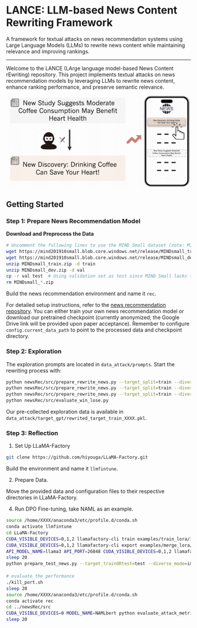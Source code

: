 # LANCE: LLM-based News Content Rewriting Framework

A framework for textual attacks on news recommendation systems using Large Language Models (LLMs) to rewrite news content while maintaining relevance and improving rankings.

---

Welcome to the LANCE (LArge language model-based News Content rEwriting) repository. This project implements textual attacks on news recommendation models by leveraging LLMs to rewrite news content, enhance ranking performance, and preserve semantic relevance.

![Illustrating how LANCE works](intro.jpg)

## Getting Started

### Step 1: Prepare News Recommendation Model
**Download and Preprocess the Data**
```bash
# Uncomment the following lines to use the MIND Small dataset (note: MIND Small doesn't have a test set)
wget https://mind201910small.blob.core.windows.net/release/MINDsmall_train.zip
wget https://mind201910small.blob.core.windows.net/release/MINDsmall_dev.zip
unzip MINDsmall_train.zip -d train
unzip MINDsmall_dev.zip -d val
cp -r val test  # Using validation set as test since MIND Small lacks test
rm MINDsmall_*.zip
```
Build the news recommendation environment and name it `rec`.

For detailed setup instructions, refer to the [news recommendation repository](https://github.com/Go0day/LM4newsRec). You can either train your own news recommendation model or download our pretrained checkpoint (currently anonymized; the Google Drive link will be provided upon paper acceptance). Remember to configure `config.current_data_path` to point to the processed data and checkpoint directory.

### Step 2: Exploration
The exploration prompts are located in `data_attack/prompts`. Start the rewriting process with:

```bash
python newsRec/src/prepare_rewrite_news.py --target_split=train --diverse_mode=writing_style
python newsRec/src/prepare_rewrite_news.py --target_split=train --diverse_mode=sentiment
python newsRec/src/prepare_rewrite_news.py --target_split=train --diverse_mode=persona
python newsRec/src/evaluate_win_lose.py
```
Our pre-collected exploration data is available in `data_attack/target_gpt/rewrited_target_train_XXXX.pkl`.

### Step 3: Reflection
1. Set Up LLaMA-Factory
```bash
git clone https://github.com/hiyouga/LLaMA-Factory.git
```

Build the environment and name it `llmfintune`.

2. Prepare Data.
   
Move the provided data and configuration files to their respective directories in LLaMA-Factory.

4. Run DPO Fine-tuning, take NAML as an example.
```bash
source /home/XXXX/anaconda3/etc/profile.d/conda.sh
conda activate llmfintune
cd LLaMA-Factory
CUDA_VISIBLE_DEVICES=0,1,2 llamafactory-cli train examples/train_lora/1e-4/mind_NAMLbert_train_bert_largest_dpo.yaml
CUDA_VISIBLE_DEVICES=0,1,2 llamafactory-cli export examples/merge_lora/mind_NAMLbert_train_bert_largest_dpo.yaml
API_MODEL_NAME=llama3 API_PORT=26848 CUDA_VISIBLE_DEVICES=0,1,2 llamafactory-cli api examples/inference/llama3_mind_NAMLbert_train_bert_largest_dpo.yaml > tmp_api_output/Jan-17.log 2>&1 &
sleep 20
python prepare_test_news.py --target_trainORtest=test --diverse_mode=improve --llm_api_mode=llama3 --model_name=NAMLbert --news_encoder=bert --llm_name=llama3_mind_NAMLbert_train_bert_largest_dpo --version=1

# evaluate the performance
./kill_port.sh
sleep 20 
source /home/XXXX/anaconda3/etc/profile.d/conda.sh
conda activate rec
cd ../newsRec/src
CUDA_VISIBLE_DEVICES=0 MODEL_NAME=NAMLbert python evaluate_attack_metric_llama.py --pretrained_mode=bert --word_embedding_dim=768 --learning_rate=0.00001 --dropout_probability=0.2 --batch_size=64 --finetune_layers=4 --diverse_mode=improve --llm_api_mode=llama3 --target_trainORtest=test --news_encoder=bert --llm_name=llama3_mind_NAMLbert_train_bert_largest_dpo --llm_test_version=1
sleep 20   
```
